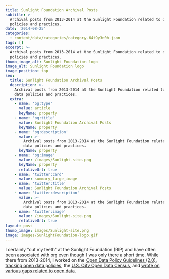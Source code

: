 ```yaml
---
title: Sunlight Foundation Archival Posts
subtitle: >-
  Archival posts from 2013-2014 at the Sunlight Foundation related to open data
  policies and practices.
date: '2014-08-25'
categories:
  - content/data/categories/category-64t9y3n0h.json
tags: []
excerpt: >-
  Archival posts from 2013-2014 at the Sunlight Foundation related to open data
  policies and practices.
thumb_image_alt: Sunlight Foundation logo
image_alt: Sunlight Foundation logo
image_position: top
seo:
  title: Sunlight Foundation Archival Posts
  description: >-
    Archival posts from 2013-2014 at the Sunlight Foundation related to open
    data policies and practices.
  extra:
    - name: 'og:type'
      value: article
      keyName: property
    - name: 'og:title'
      value: Sunlight Foundation Archival Posts
      keyName: property
    - name: 'og:description'
      value: >-
        Archival posts from 2013-2014 at the Sunlight Foundation related to open
        data policies and practices.
      keyName: property
    - name: 'og:image'
      value: /images/Sunlight-site.png
      keyName: property
      relativeUrl: true
    - name: 'twitter:card'
      value: summary_large_image
    - name: 'twitter:title'
      value: Sunlight Foundation Archival Posts
    - name: 'twitter:description'
      value: >-
        Archival posts from 2013-2014 at the Sunlight Foundation related to open
        data policies and practices.
    - name: 'twitter:image'
      value: /images/Sunlight-site.png
      relativeUrl: true
layout: post
thumb_image: images/Sunlight-site.png
image: images/SunlightFoundation-logo.gif
---
```

I certainly "cut my teeth" at the Sunlight Foundation (RIP) and have often been associated with org even though I was only there a short time. While there from 2013-2014, I worked on the [Open Data Policy Guidelines (2.0)](https://opendatapolicyhub.sunlightfoundation.com/guidelines/), [tracking open data policies](https://sunlightfoundation.com/policy/opendatamap/), the [U.S. City Open Data Census](http://us-city.census.okfn.org/), and [wrote on various gaps related to open data](https://sunlightfoundation.com/author/rwilliams/). 
